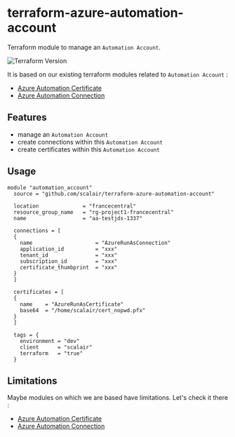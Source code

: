 # terraform-azure-automation-account

Terraform module to manage an `Automation Account`.

![Terraform Version](https://img.shields.io/badge/Terraform-0.13.x-green.svg)

It is based on our existing terraform modules related to `Automation Account` :

- [Azure Automation Certificate](https://github.com/scalair/terraform-azure-automation-certificate/)
- [Azure Automation Connection](https://github.com/scalair/terraform-azure-automation-connection/)

## Features

- manage an `Automation Account`
- create connections within this `Automation Account`
- create certificates within this `Automation Account`

## Usage

```hcl
module "automation_account"
  source = "github.com/scalair/terraform-azure-automation-account"

  location              = "francecentral"
  resource_group_name   = "rg-project1-francecentral"
  name                  = "aa-testjds-1337"

  connections = [
  {
    name                    = "AzureRunAsConnection"
    application_id          = "xxx"
    tenant_id               = "xxx"
    subscription_id         = "xxx"
    certificate_thumbprint  = "xxx"
  }
  ]

  certificates = [
  {
    name    = "AzureRunAsCertificate"
    base64  = "/home/scalair/cert_nopwd.pfx"
  }
  ]

  tags = {
    environment = "dev"
    client      = "scalair"
    terraform   = "true"
  }
```

## Limitations

Maybe modules on which we are based have limitations. Let's check it there :

- [Azure Automation Certificate](https://github.com/scalair/terraform-azure-automation-certificate/)
- [Azure Automation Connection](https://github.com/scalair/terraform-azure-automation-connection/)

